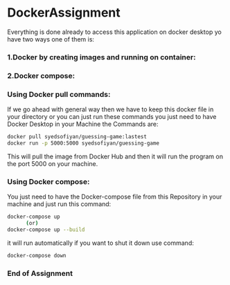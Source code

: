 # DockerAssignment



Everything is done already to access this application on docker desktop yo have two ways one of them is:
### **1.Docker by creating images and running on container:**
### **2.Docker compose:**
### **Using Docker pull commands:**
If we go ahead with general way then we have to keep this docker file in your directory or you can just run these commands you just need to have Docker Desktop in your Machine the Commands are:
```sh
docker pull syedsofiyan/guessing-game:lastest
docker run -p 5000:5000 syedsofiyan/guessing-game
```
This will pull the image from Docker Hub and then it will run the program on the port 5000 on your machine.
### **Using Docker compose:**
You just need to have the Docker-compose file from this Repository in your machine and just run this command:
```sh
docker-compose up
      (or)
docker-compose up --build
```
it will run automatically
if you want to shut it down use command:
```sh
docker-compose down
```




### **End of Assignment**
